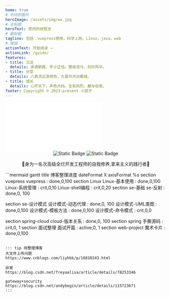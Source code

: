 ```yaml
---
home: true
# 中间的图片
heroImage: /assets/img/wx.jpg
# 主标题
heroText: 悠闲的线程池
# 副标题
tagline: 包括：vuepress使用，科学上网，Linux，java，web
# 按钮
actionText: 开始阅读 →
actionLink: /guide/
features:
- title: 沉淀
  details: 承遇朝霞，年少正恰。整装戎马，刻印风华。
- title: 分享
  details: 八表流云澄夜色，九霄华月动春城。
- title: 成长
  details: 心怀天下，声色犬码。生有热烈，藏与俗常。
footer: Copyright © 2023-present 小邵子
---
```


<iframe src="//player.bilibili.com/player.html?aid=390191459&bvid=BV1id4y1b7zj&cid=893112311&p=1" scrolling="no" border="0" frameborder="no" framespacing="0" allowfullscreen="true"> </iframe>

<center>
<img alt="Static Badge" src="https://img.shields.io/badge/java-%E4%BA%8C%E6%89%8B%E7%A8%8B%E5%BA%8F%E5%91%98%F0%9F%90%92-blue">
<img alt="Static Badge" src="https://img.shields.io/badge/java-CV%E6%94%BB%E5%9F%8E%E7%8B%AE%F0%9F%A6%81-red">

🎉身为一名次高级全烂开发工程师的自我修养,拿来主义的践行者🎉
</center>
```mermaid
gantt
  title 博客整理进度
  dateFormat X
  axisFormat %s
  section vuepress
  vuepress        : done,0,100
  section Linux
  Linux-基本使用    : done,0,100
  Linux-系统管理    : crit,0,10
  Linux-shell编程   : crit,0,20
  section se-基础
  se-反射           :  done,0, 100

  section se-设计模式
  设计模式-动态代理   : done,0, 100
  设计模式-UML类图   : done,0,100
  设计模式-模板方法   : done,0,100
  设计模式-命令模式   : crit,0,0


  section spring-cloud
  cloud-版本关系    : done,0, 100
  section spring
  手撕源码          : crit,0, 1
  section 面试整理
  面试开篇          : active,0, 1
  section web-project
  魔术卡片          : done,0,100
```

::: tip 待整理博客
大文件上传问题
https://www.cnblogs.com/liyhbk/p/16810243.html

异常
https://blog.csdn.net/freyaalisa/article/details/78253346

gateway+security
https://blog.csdn.net/andybegin/article/details/115723671
::: 
